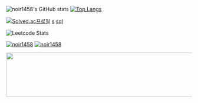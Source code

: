 

![noir1458's GitHub stats](https://github-readme-stats.vercel.app/api?username=noir1458&show_icons=true&theme=transparent&rank_icon=github)
[![Top Langs](https://github-readme-stats.vercel.app/api/top-langs/?username=noir1458&layout=compact&theme=transparent)](https://github.com/noir1458/github-readme-stats)


[![Solved.ac프로필](http://mazassumnida.wtf/api/v2/generate_badge?boj=noir1458)](https://solved.ac/noir1458)
[s](https://solved.ac/search?query=*s1..s5+s%231000..+%21%40%24me)
[sql](https://school.programmers.co.kr/learn/challenges?tab=sql_practice_kit)


![Leetcode Stats](https://leetcard.jacoblin.cool/noir1458?ext=activity)

[![noir1458](https://img.shields.io/endpoint?url=https%3A%2F%2Fatcoder-badges.now.sh%2Fapi%2Fatcoder%2Fjson%2Fnoir1458)](https://atcoder.jp/users/noir1458)
[![noir1458](https://img.shields.io/endpoint?url=https%3A%2F%2Fatcoder-badges.now.sh%2Fapi%2Fcodeforces%2Fjson%2Fnoir1458)](https://codeforces.com/profile/noir1458)
    


<a href="https://www.gitanimals.org/en_US?utm_medium=image&utm_source=noir1458&utm_content=line">
  <img
    src="https://render.gitanimals.org/lines/noir1458?pet-id=717074787608150721"
    width="600"
    height="120"
  />
</a>
  


  







<!--
[![Leetcode Stats](https://leetcard.jacoblin.cool/noir1458)](https://leetcode.com/noir1458)
**noir1458/noir1458** is a ✨ _special_ ✨ repository because its `README.md` (this file) appears on your GitHub profile.

Here are some ideas to get you started:

- 🔭 I’m currently working on ...
- 🌱 I’m currently learning ...
- 👯 I’m looking to collaborate on ...
- 🤔 I’m looking for help with ...
- 💬 Ask me about ...
- 📫 How to reach me: ...
- 😄 Pronouns: ...
- ⚡ Fun fact: ...
-->  

